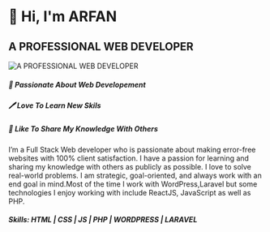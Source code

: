 
# 👋 Hi, I'm ARFAN
## A PROFESSIONAL WEB DEVELOPER
![A PROFESSIONAL WEB DEVELOPER](https://user-images.githubusercontent.com/58082952/141525464-b4610dd7-4c86-49b7-89cc-826fdda875d5.jpg)


##### 👑 Passionate About Web Developement
##### 🖊️ Love To Learn New Skils
##### 🎤 Like To Share My Knowledge With Others

I’m a Full Stack Web developer who is passionate about making error-free websites with 100% client satisfaction. I have a passion for learning and sharing my knowledge with others as publicly as possible. I love to solve real-world problems. I am strategic, goal-oriented, and always work with an end goal in mind.Most of the time I work with WordPress,Laravel but some technologies I enjoy working with include ReactJS, JavaScript as well as PHP.

##### Skills: HTML | CSS | JS | PHP | WORDPRESS | LARAVEL 



